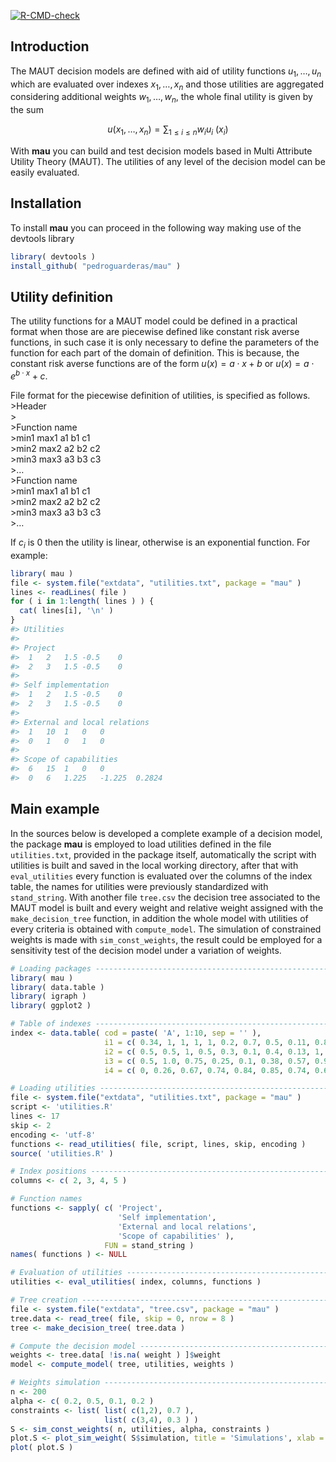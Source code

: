 
<!-- README.md is generated from README.Rmd. Please edit that file -->
<!-- badges: start -->

[![R-CMD-check](https://github.com/pedroguarderas/mau/actions/workflows/R-CMD-check.yaml/badge.svg)](https://github.com/pedroguarderas/mau/actions/workflows/R-CMD-check.yaml)
<!-- badges: end -->

## Introduction

The MAUT decision models are defined with aid of utility functions
$u_1,\ldots,u_n$ which are evaluated over indexes $x_1,\ldots,x_n$ and
those utilities are aggregated considering additional weights
$w_1,\ldots,w_n$, the whole final utility is given by the sum

$$u(x_1,\ldots,x_n) = \sum_{1\leq i \leq n} w_i u_i\ ( x_i )$$

With **mau** you can build and test decision models based in Multi
Attribute Utility Theory (MAUT). The utilities of any level of the
decision model can be easily evaluated.

## Installation

To install **mau** you can proceed in the following way making use of
the devtools library

``` r
library( devtools )
install_github( "pedroguarderas/mau" )
```

## Utility definition

The utility functions for a MAUT model could be defined in a practical
format when those are are piecewise defined like constant risk averse
functions, in such case it is only necessary to define the parameters of
the function for each part of the domain of definition. This is because,
the constant risk averse functions are of the form
$u(x) = a \cdot x + b$ or $u(x) = a \cdot e^{b \cdot x} + c$.

File format for the piecewise definition of utilities, is specified as
follows.  
\>Header  
\>  
\>Function name  
\>min1 max1 a1 b1 c1  
\>min2 max2 a2 b2 c2  
\>min3 max3 a3 b3 c3  
\>…  
\>Function name  
\>min1 max1 a1 b1 c1  
\>min2 max2 a2 b2 c2  
\>min3 max3 a3 b3 c3  
\>…

If $c_i$ is $0$ then the utility is linear, otherwise is an exponential
function. For example:

``` r
library( mau )
file <- system.file("extdata", "utilities.txt", package = "mau" )
lines <- readLines( file )
for ( i in 1:length( lines ) ) { 
  cat( lines[i], '\n' )
}
#> Utilities 
#>  
#> Project 
#>  1   2   1.5 -0.5    0 
#>  2   3   1.5 -0.5    0 
#>  
#> Self implementation 
#>  1   2   1.5 -0.5    0 
#>  2   3   1.5 -0.5    0 
#>  
#> External and local relations 
#>  1   10  1   0   0 
#>  0   1   0   1   0 
#>  
#> Scope of capabilities 
#>  6   15  1   0   0 
#>  0   6   1.225   -1.225  0.2824
```

## Main example

In the sources below is developed a complete example of a decision
model, the package **mau** is employed to load utilities defined in the
file `utilities.txt`, provided in the package itself, automatically the
script with utilities is built and saved in the local working directory,
after that with `eval_utilities` every function is evaluated over the
columns of the index table, the names for utilities were previously
standardized with `stand_string`. With another file `tree.csv` the
decision tree associated to the MAUT model is built and every weight and
relative weight assigned with the `make_decision_tree` function, in
addition the whole model with utilities of every criteria is obtained
with `compute_model`. The simulation of constrained weights is made with
`sim_const_weights`, the result could be employed for a sensitivity test
of the decision model under a variation of weights.

``` r
# Loading packages --------------------------------------------------------------------------------
library( mau )
library( data.table )
library( igraph )
library( ggplot2 )

# Table of indexes --------------------------------------------------------------------------------
index <- data.table( cod = paste( 'A', 1:10, sep = '' ), 
                     i1 = c( 0.34, 1, 1, 1, 1, 0.2, 0.7, 0.5, 0.11, 0.8 ),
                     i2 = c( 0.5, 0.5, 1, 0.5, 0.3, 0.1, 0.4, 0.13, 1, 0.74 ), 
                     i3 = c( 0.5, 1.0, 0.75, 0.25, 0.1, 0.38, 0.57, 0.97, 0.3, 0.76 ),
                     i4 = c( 0, 0.26, 0.67, 0.74, 0.84, 0.85, 0.74, 0.65, 0.37, 0.92 ) )

# Loading utilities -------------------------------------------------------------------------------
file <- system.file("extdata", "utilities.txt", package = "mau" )
script <- 'utilities.R'
lines <- 17
skip <- 2
encoding <- 'utf-8'
functions <- read_utilities( file, script, lines, skip, encoding )
source( 'utilities.R' )

# Index positions ---------------------------------------------------------------------------------
columns <- c( 2, 3, 4, 5 )

# Function names
functions <- sapply( c( 'Project', 
                        'Self implementation',
                        'External and local relations', 
                        'Scope of capabilities' ),
                     FUN = stand_string )
names( functions ) <- NULL

# Evaluation of utilities -------------------------------------------------------------------------
utilities <- eval_utilities( index, columns, functions )

# Tree creation -----------------------------------------------------------------------------------
file <- system.file("extdata", "tree.csv", package = "mau" )
tree.data <- read_tree( file, skip = 0, nrow = 8 )
tree <- make_decision_tree( tree.data )

# Compute the decision model ----------------------------------------------------------------------
weights <- tree.data[ !is.na( weight ) ]$weight
model <- compute_model( tree, utilities, weights )

# Weights simulation ------------------------------------------------------------------------------
n <- 200
alpha <- c( 0.2, 0.5, 0.1, 0.2 )
constraints <- list( list( c(1,2), 0.7 ), 
                     list( c(3,4), 0.3 ) )
S <- sim_const_weights( n, utilities, alpha, constraints )
plot.S <- plot_sim_weight( S$simulation, title = 'Simulations', xlab = 'ID', ylab = 'Utility' ) 
plot( plot.S )
```
